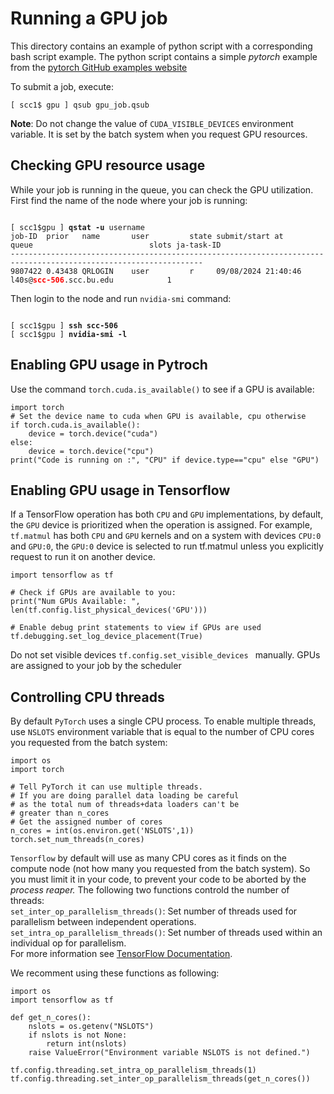 # Running a GPU job

This directory contains an example of python script with a corresponding bash script example. The python script contains a simple *pytorch* example from the [pytorch GitHub examples website](https://github.com/pytorch/examples/tree/main)

To submit a job, execute:
```
[ scc1$ gpu ] qsub gpu_job.qsub
```


**Note**: Do not change the value of `CUDA_VISIBLE_DEVICES` environment variable. It is set by the batch system when you request GPU resources.


## Checking GPU resource usage

While your job is running in the queue, you can check the GPU utilization. 
First find the name of the node where your job is running:

<pre><code>
[ scc1$gpu ] <b>qstat -u</b> username 
job-ID  prior   name       user         state submit/start at     queue                          slots ja-task-ID
-----------------------------------------------------------------------------------------------------------------
9807422 0.43438 QRLOGIN    user         r     09/08/2024 21:40:46 l40s@<b><span style="color:red">scc-506</span></b>.scc.bu.edu            1
</code></pre>

Then login to the node and run `nvidia-smi` command:

<pre><code>
[ scc1$gpu ] <b>ssh scc-506</b>
[ scc1$gpu ] <b>nvidia-smi -l</b>
</code></pre>


## Enabling GPU usage in Pytroch

Use the command `torch.cuda.is_available()` to see if a GPU is available:

```
import torch
# Set the device name to cuda when GPU is available, cpu otherwise
if torch.cuda.is_available():
    device = torch.device("cuda")
else:
    device = torch.device("cpu")
print("Code is running on :", "CPU" if device.type=="cpu" else "GPU")
```

## Enabling GPU usage in Tensorflow

If a TensorFlow operation has both `CPU` and `GPU` implementations, by default, the `GPU` device is prioritized when the operation is assigned. For example, `tf.matmul` has both `CPU` and `GPU` kernels and on a system with devices `CPU:0` and `GPU:0`, the `GPU:0` device is selected to run tf.matmul unless you explicitly request to run it on another device.

```
import tensorflow as tf

# Check if GPUs are available to you:
print("Num GPUs Available: ", len(tf.config.list_physical_devices('GPU')))

# Enable debug print statements to view if GPUs are used
tf.debugging.set_log_device_placement(True)
```
Do not set visible devices `tf.config.set_visible_devices ` manually. GPUs are assigned to your job by the scheduler


## Controlling CPU threads

By default `PyTorch` uses a single CPU process. To enable multiple threads, use `NSLOTS` environment variable that is equal to the number of CPU cores you requested from the batch system:

```
import os
import torch

# Tell PyTorch it can use multiple threads.
# If you are doing parallel data loading be careful
# as the total num of threads+data loaders can't be
# greater than n_cores 
# Get the assigned number of cores 
n_cores = int(os.environ.get('NSLOTS',1))
torch.set_num_threads(n_cores)
```

`Tensorflow` by default will use as many CPU cores as it finds on the compute node (not how many you requested from the batch system). So you must limit it in your code, to prevent your code to be aborted by the *process reaper.*
The following two functions controld the number of threads:  
`set_inter_op_parallelism_threads()`: Set number of threads used for parallelism between independent operations.  
`set_intra_op_parallelism_threads()`: Set number of threads used within an individual op for parallelism.  
For more information see [TensorFlow  Documentation](https://www.tensorflow.org/api_docs/python/tf/config/threading).

We recomment using these functions as following:

```
import os
import tensorflow as tf

def get_n_cores():
    nslots = os.getenv("NSLOTS")
    if nslots is not None:
        return int(nslots)
    raise ValueError("Environment variable NSLOTS is not defined.")

tf.config.threading.set_intra_op_parallelism_threads(1)
tf.config.threading.set_inter_op_parallelism_threads(get_n_cores())
```




